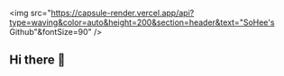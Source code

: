 <img src="https://capsule-render.vercel.app/api?type=waving&color=auto&height=200&section=header&text="SoHee's Github"&fontSize=90" />
## Hi there 👋

<!--
**SoheePak/SoheePak** is a ✨ _special_ ✨ repository because its `README.md` (this file) appears on your GitHub profile.

Here are some ideas to get you started:

- 🔭 I’m currently working on ...
- 🌱 I’m currently learning ...
- 👯 I’m looking to collaborate on ...
- 🤔 I’m looking for help with ...
- 💬 Ask me about ...
- 📫 How to reach me: ...
- 😄 Pronouns: ...
- ⚡ Fun fact: ...
-->
